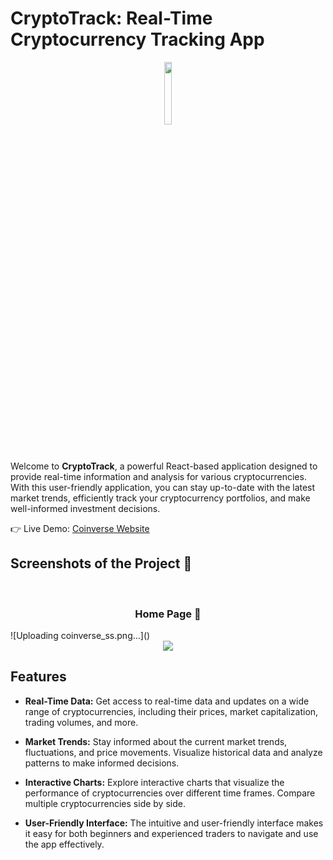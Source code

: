 # CryptoTrack: Real-Time Cryptocurrency Tracking App
<div align='center'><img style="width:16%" src='https://user-images.githubusercontent.com/105128267/220607693-29987a1c-8f0d-4835-9bfe-3b5c9f326b17.png'/></div>

Welcome to **CryptoTrack**, a powerful React-based application designed to provide real-time information and analysis for various cryptocurrencies. With this user-friendly application, you can stay up-to-date with the latest market trends, efficiently track your cryptocurrency portfolios, and make well-informed investment decisions.

👉 Live Demo: <a href='https://coinverse-green.vercel.app/'>Coinverse Website</a>

<h2>Screenshots of the Project 📸</h2>
<br>
<h3 align='center'>Home Page 🏡</h3>
![Uploading coinverse_ss.png…]()

<div align='center'>
<img src='.png'/>

</div>

## Features

- **Real-Time Data:** Get access to real-time data and updates on a wide range of cryptocurrencies, including their prices, market capitalization, trading volumes, and more.

- **Market Trends:** Stay informed about the current market trends, fluctuations, and price movements. Visualize historical data and analyze patterns to make informed decisions.

- **Interactive Charts:** Explore interactive charts that visualize the performance of cryptocurrencies over different time frames. Compare multiple cryptocurrencies side by side.

- **User-Friendly Interface:** The intuitive and user-friendly interface makes it easy for both beginners and experienced traders to navigate and use the app effectively.

